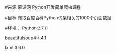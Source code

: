 #来源
慕课网 Python开发简单爬虫课程

#目标
爬取百度百科Python词条相关的1000个页面数据

#环境：
Python:2.7.11

beautifulsoup4:4.4.1

lxml:3.6.0
